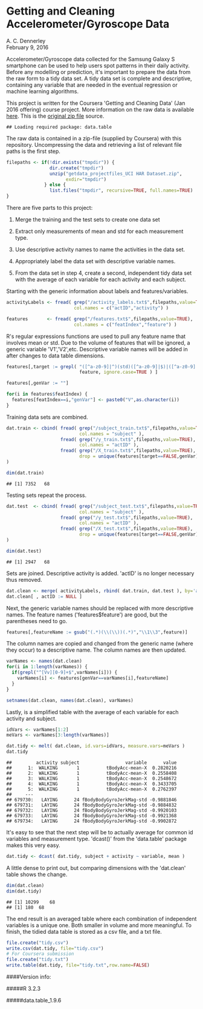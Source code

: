 # Getting and Cleaning Accelerometer/Gyroscope Data
A. C. Dennerley  
February 9, 2016  

Accelerometer/Gyroscope data collected for the Samsung Galaxy S smartphone can be used to help users spot patterns in their daily activity.  Before any modelling or prediction, it's important to prepare the data from the raw form to a tidy data set.  A tidy data set is complete and descriptive, containing any variable that are needed in the eventual regression or machine learning algorithms.  

This project is written for the Coursera 'Getting and Cleaning Data' (Jan 2016 offering) course project.  More information on the raw data is available <a href="http://archive.ics.uci.edu/ml/datasets/Human+Activity+Recognition+Using+Smartphones">here</a>.  This is the <a href="https://d396qusza40orc.cloudfront.net/getdata%2Fprojectfiles%2FUCI%20HAR%20Dataset.zip">original zip file</a> source.


```
## Loading required package: data.table
```

The raw data is contained in a zip-file (supplied by Coursera) with this repository.  Uncompressing the data and retrieving a list of relevant file paths is the first step.  


```r
filepaths <- if(!dir.exists("tmpdir")) {
                dir.create("tmpdir")
                unzip("getdata_projectfiles_UCI HAR Dataset.zip",
                      exdir="tmpdir")
              } else {
                list.files("tmpdir", recursive=TRUE, full.names=TRUE)
}
```

There are five parts to this project:

1.  Merge the training and the test sets to create one data set

2.  Extract only measurements of mean and std for each measurement type.

3.  Use descriptive activity names to name the activities in the data set.

4.  Appropriately label the data set with descriptive variable names.

5.  From the data set in step 4, create a second, independent tidy data set with the average of each variable for each activity and each subject.

Starting with the generic information about labels and features/variables.


```r
activityLabels <- fread( grep("/activity_labels.txt$",filepaths,value=TRUE),
                         col.names = c("actID","activity") )

features       <- fread( grep("/features.txt$",filepaths,value=TRUE),
                         col.names = c("featIndex","feature") )
```

R's regular expressions functions are used to pull any feature name that involves mean or std.  Due to the volume of features that will be ignored, a generic variable 'V1','V2',etc.  Descriptive variable names will be added in after changes to data table dimensions.


```r
features[,target := grepl( "([^a-z0-9]|^)(std)([^a-z0-9]|$)|([^a-z0-9]|^)(mean)([^a-z0-9]|$)",
                           feature, ignore.case=TRUE ) ]

features[,genVar := ""]

for(i in features$featIndex) {
  features[featIndex==i,"genVar"] <- paste0("V",as.character(i))
}
```

Training data sets are combined.


```r
dat.train <- cbind( fread( grep("/subject_train.txt$",filepaths,value=TRUE),
                           col.names = "subject" ),
                    fread( grep("/y_train.txt$",filepaths,value=TRUE),
                           col.names = "actID" ),
                    fread( grep("/X_train.txt$",filepaths,value=TRUE),
                           drop = unique(features[target==FALSE,genVar]))
)

dim(dat.train)
```

```
## [1] 7352   68
```

Testing sets repeat the process.


```r
dat.test  <- cbind( fread( grep("/subject_test.txt$",filepaths,value=TRUE),
                           col.names = "subject" ),
                    fread( grep("/y_test.txt$",filepaths,value=TRUE),
                           col.names = "actID" ),
                    fread( grep("/X_test.txt$",filepaths,value=TRUE),
                           drop = unique(features[target==FALSE,genVar]))
)

dim(dat.test)
```

```
## [1] 2947   68
```

Sets are joined.  Descriptive activity is added.  'actID' is no longer necessary thus removed.


```r
dat.clean <- merge( activityLabels, rbind( dat.train, dat.test ), by='actID' )
dat.clean[ , actID := NULL ]
```

Next, the generic variable names should be replaced with more descriptive names.  The feature names ('features$feature') are good, but the parentheses need to go.


```r
features[,featureName := gsub("(.*)(\\(\\))(.*)","\\1\\3",feature)]
```

The column names are copied and changed from the generic name (where they occur) to a descriptive name.  The column names are then updated.


```r
varNames <- names(dat.clean)
for(i in 1:length(varNames)) {
  if(grepl("^[Vv][0-9]+$",varNames[i])) {
    varNames[i] <- features[genVar==varNames[i],featureName]
  }
}

setnames(dat.clean, names(dat.clean), varNames)
```

Lastly, is a simplified table with the average of each variable for each activity and subject.


```r
idVars <- varNames[1:2]
meVars <- varNames[3:length(varNames)]

dat.tidy <- melt( dat.clean, id.vars=idVars, measure.vars=meVars )
dat.tidy
```

```
##         activity subject                 variable      value
##      1:  WALKING       1          tBodyAcc-mean-X  0.2820216
##      2:  WALKING       1          tBodyAcc-mean-X  0.2558408
##      3:  WALKING       1          tBodyAcc-mean-X  0.2548672
##      4:  WALKING       1          tBodyAcc-mean-X  0.3433705
##      5:  WALKING       1          tBodyAcc-mean-X  0.2762397
##     ---                                                     
## 679730:   LAYING      24 fBodyBodyGyroJerkMag-std -0.9881846
## 679731:   LAYING      24 fBodyBodyGyroJerkMag-std -0.9884832
## 679732:   LAYING      24 fBodyBodyGyroJerkMag-std -0.9920103
## 679733:   LAYING      24 fBodyBodyGyroJerkMag-std -0.9921368
## 679734:   LAYING      24 fBodyBodyGyroJerkMag-std -0.9902872
```

It's easy to see that the next step will be to actually average for common id variables and measurement type.  'dcast()' from the 'data.table' package makes this very easy.


```r
dat.tidy <- dcast( dat.tidy, subject + activity ~ variable, mean )
```

A little dense to print out, but comparing dimensions with the 'dat.clean' table shows the change.


```r
dim(dat.clean)
dim(dat.tidy)
```

```
## [1] 10299    68
## [1] 180  68
```

The end result is an averaged table where each combination of independent variables is a unique one.  Both smaller in volume and more meaningful.  To finish, the tidied data table is stored as a csv file, and a txt file.


```r
file.create("tidy.csv")
write.csv(dat.tidy, file="tidy.csv")
# For Coursera submission
file.create("tidy.txt")
write.table(dat.tidy, file="tidy.txt",row.name=FALSE)
```

####Version info:

#####R 3.2.3

#####data.table_1.9.6
